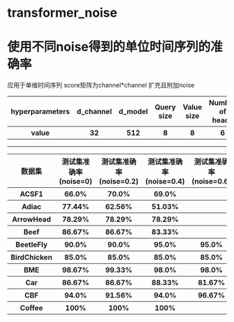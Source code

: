 # transformer_noise
使用不同noise得到的单位时间序列的准确率
=
应用于单维时间序列 score矩阵为channel*channel 扩充且附加noise
<table>
  <tr>
    <th>hyperparameters</th> <th>d_channel</th> <th>d_model</th> <th>Query size</th> <th>Value size</th> <th>Number of heads</th> <th>Number of encoder</th> <th>dropout</th> <th>Positional encoding</th> <th>mask</th>
  </tr>
  <tr>
    <th>value</th> <th>32</th> <th>512</th> <th>8</th> <th>8</th> <th>6</th> <th>6</th> <th>0.2</th> <th>True</th> <th>False</th>
  </tr>
</table>

---
<table>
  <tr>
      <th>数据集</th>
      <th>测试集准确率(noise=0)</th>
      <th>测试集准确率(noise=0.2)</th>
      <th>测试集准确率(noise=0.4)</th>
      <th>测试集准确率(noise=0.6)</th>
  </tr>
  <tr>
      <th>ACSF1</th>  <th>66.0%</th> <th>70.0%</th> <th>69.0%</th> <th></th>
  </tr>
  <tr>
      <th>Adiac</th>  <th>77.44%</th> <th>62.56%</th> <th>51.03%</th> <th></th>
  </tr>
  <tr>
      <th>ArrowHead</th>  <th>78.29%</th> <th>78.29%</th> <th>78.29%</th> <th></th>
  </tr>
  <tr>
      <th>Beef</th>  <th>86.67%</th> <th>86.67%</th> <th>83.33%</th> <th></th>
  </tr>
  <tr>
      <th>BeetleFly</th>  <th>90.0%</th> <th>90.0%</th> <th>95.0%</th> <th>95.0%</th>
  </tr>
  <tr>
      <th>BirdChicken</th>  <th>85.0%</th> <th>85.0%</th> <th>85.0%</th> <th>85.0%</th>
  </tr>
  <tr>
      <th>BME</th>  <th>98.67%</th> <th>99.33%</th> <th>98.0%</th> <th>98.0%</th>
  </tr>
  <tr>
      <th>Car</th>  <th>86.67%</th> <th>86.67%</th> <th>88.33%</th> <th>81.67%</th>
  </tr>
  <tr>
      <th>CBF</th>  <th>94.0%</th> <th>91.56%</th> <th>94.0%</th> <th>96.67%</th>
  </tr>
  <tr>
      <th>Coffee</th>  <th>100%</th> <th>100%</th> <th>100%</th> <th></th>
  </tr>
  
</table>
